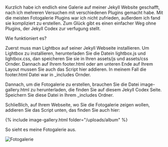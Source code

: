 Kurzlich habe ich endlich eine Galerie auf meiner Jekyll Website geschafft, nach ich mehreren Versuchen mit verschiedenen Plugins gemacht habe. Mit die meisten Fotogalerie Plugins war ich nicht zufrieden, außerdem ich fand sie kompliziert zu erstellen. Zum Glück gibt es einen einfacher Weg ohne Plugins, der Jekyll Codex zur verfugung stellt.

Wie funktioniert es?

Zuerst muss man Lightbox auf seiner Jekyll Webseite installieren. Um Lightbox zu installieren, herunterladen Sie die Datein lightbox.js und lightbox.css, dan speicheren Sie sie in Ihren assets/js und assets/css Ornder. Dannach auf Ihrem footer.html oder am unteren Ende auf Ihrem Layout mussen Sie auch das Script hier addieren. In meinem Fall die footer.html Datei war in _includes Ornder.

Dannach, um die Fotogalerie zu erstellen, brauchen Sie die Datei image-gallery.html zu herunterladen, die finden Sie auf diesem Jekyll Codex Seite. Speichern Sie diese Datei in Ihrem _includes Ordner.

Schließlich, auf Ihrem Webseite, wo Sie die Fotogalerie zeigen wollen, addieren Sie das Script unten, das finden Sie auch hier:

{% include image-gallery.html folder="/uploads/album" %}

So sieht es meine Fotogalerie aus. 

![Fotogalerie](https://user-images.githubusercontent.com/72214216/95007951-a3602880-0615-11eb-9d5e-534dbabc84cf.PNG)
